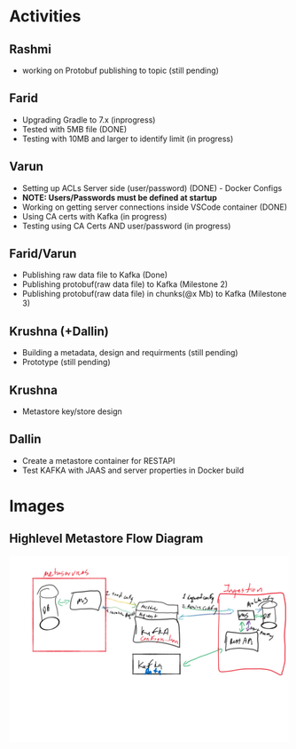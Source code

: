 # Activities
## Rashmi
* working on Protobuf publishing to topic (still pending)

## Farid
* Upgrading Gradle to 7.x (inprogress)
* Tested with 5MB file (DONE)
* Testing with 10MB and larger to identify limit (in progress)

## Varun
* Setting up ACLs Server side (user/password) (DONE) - Docker Configs
* __NOTE: Users/Passwords must be defined at startup__
* Working on getting server connections inside VSCode container (DONE)
* Using CA certs with Kafka (in progress)
* Testing using CA Certs AND user/password (in progress)

## Farid/Varun
* Publishing raw data file to Kafka (Done)
* Publishing protobuf(raw data file) to Kafka (Milestone 2)
* Publishing protobuf(raw data file) in chunks(@x Mb) to Kafka (Milestone 3)

## Krushna (+Dallin)
* Building a metadata, design and requirments (still pending)
* Prototype (still pending)

## Krushna
* Metastore key/store design

## Dallin
* Create a metastore container for RESTAPI
* Test KAFKA with JAAS and server properties in Docker build

# Images
## Highlevel Metastore Flow Diagram
<img src="images/20210806-highlevel-metastore-flow.png" alt="Highlevel Metastore Flow Diagram" width="800"/>